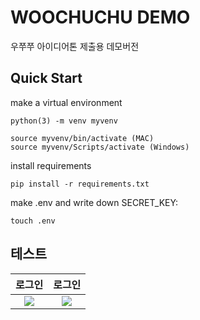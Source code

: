 # WOOCHUCHU DEMO

우쭈쭈 아이디어톤 제출용 데모버전

## Quick Start
make a virtual environment
```
python(3) -m venv myvenv

source myvenv/bin/activate (MAC)
source myvenv/Scripts/activate (Windows)
```

install requirements
```
pip install -r requirements.txt
```

make .env and write down SECRET_KEY:

```
touch .env
```



## 테스트
<!--사용 gif -->
|로그인|로그인|
|:-:|:-:|
|<img src=https://user-images.githubusercontent.com/75655613/151375599-0c337519-ae0f-4344-bb25-bdbb2eab00ea.gif>|<img src=https://user-images.githubusercontent.com/75655613/151375599-0c337519-ae0f-4344-bb25-bdbb2eab00ea.gif>|
